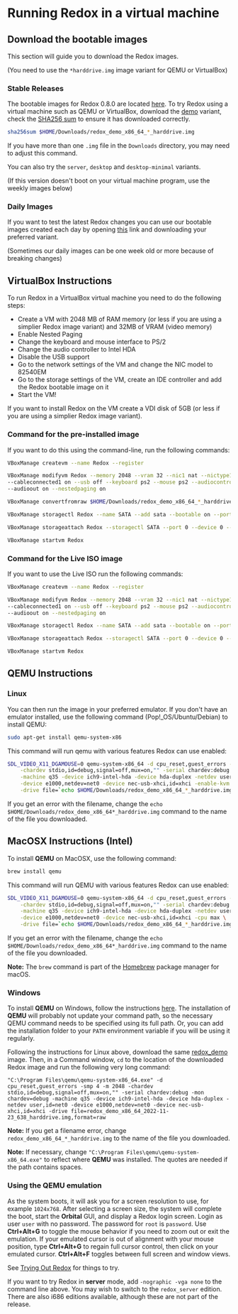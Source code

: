 # Running Redox in a virtual machine

## Download the bootable images

This section will guide you to download the Redox images.

(You need to use the `*harddrive.img` image variant for QEMU or VirtualBox)

### Stable Releases

The bootable images for Redox 0.8.0 are located [here](https://static.redox-os.org/releases/0.8.0/x86_64/). To try Redox using a virtual machine such as QEMU or VirtualBox, download the [demo](https://static.redox-os.org/releases/0.8.0/x86_64/redox_demo_x86_64_2022-11-23_638_harddrive.img) variant, check the [SHA256 sum](https://static.redox-os.org/releases/0.8.0/x86_64/SHA256SUM) to ensure it has downloaded correctly.

```sh
sha256sum $HOME/Downloads/redox_demo_x86_64_*_harddrive.img
```

If you have more than one `.img` file in the `Downloads` directory, you may need to adjust this command.

You can also try the `server`, `desktop` and `desktop-minimal` variants.

(If this version doesn't boot on your virtual machine program, use the weekly images below)

### Daily Images

If you want to test the latest Redox changes you can use our bootable images created each day by opening [this](https://static.redox-os.org/img) link and downloading your preferred variant.

(Sometimes our daily images can be one week old or more because of breaking changes)

## VirtualBox Instructions

To run Redox in a VirtualBox virtual machine you need to do the following steps:

- Create a VM with 2048 MB of RAM memory (or less if you are using a simplier Redox image variant) and 32MB of VRAM (video memory)
- Enable Nested Paging
- Change the keyboard and mouse interface to PS/2
- Change the audio controller to Intel HDA
- Disable the USB support
- Go to the network settings of the VM and change the NIC model to 82540EM
- Go to the storage settings of the VM, create an IDE controller and add the Redox bootable image on it
- Start the VM!

If you want to install Redox on the VM create a VDI disk of 5GB (or less if you are using a simplier Redox image variant).

### Command for the pre-installed image

If you want to do this using the command-line, run the following commands:

```sh
VBoxManage createvm --name Redox --register
```

```sh
VBoxManage modifyvm Redox --memory 2048 --vram 32 --nic1 nat --nictype1 82540EM \
--cableconnected1 on --usb off --keyboard ps2 --mouse ps2 --audiocontroller hda \
--audioout on --nestedpaging on
```

```sh
VBoxManage convertfromraw $HOME/Downloads/redox_demo_x86_64_*_harddrive.img harddrive.vdi
```

```sh
VBoxManage storagectl Redox --name SATA --add sata --bootable on --portcount 1
```

```sh
VBoxManage storageattach Redox --storagectl SATA --port 0 --device 0 --type hdd --medium harddrive.vdi
```

```sh
VBoxManage startvm Redox
```

### Command for the Live ISO image

If you want to use the Live ISO run the following commands:

```sh
VBoxManage createvm --name Redox --register
```

```sh
VBoxManage modifyvm Redox --memory 2048 --vram 32 --nic1 nat --nictype1 82540EM \
--cableconnected1 on --usb off --keyboard ps2 --mouse ps2 --audiocontroller hda \
--audioout on --nestedpaging on
```

```sh
VBoxManage storagectl Redox --name SATA --add sata --bootable on --portcount 1
```

```sh
VBoxManage storageattach Redox --storagectl SATA --port 0 --device 0 --type dvddrive --medium $HOME/Downloads/redox_demo_x86_64_*_livedisk.iso
```

```sh
VBoxManage startvm Redox
```

## QEMU Instructions

### Linux

You can then run the image in your preferred emulator. If you don't have an emulator installed, use the following command (Pop!\_OS/Ubuntu/Debian) to install QEMU:

```sh
sudo apt-get install qemu-system-x86
```

This command will run qemu with various features Redox can use enabled:

```sh
SDL_VIDEO_X11_DGAMOUSE=0 qemu-system-x86_64 -d cpu_reset,guest_errors -smp 4 -m 2048 \
    -chardev stdio,id=debug,signal=off,mux=on,"" -serial chardev:debug -mon chardev=debug \
    -machine q35 -device ich9-intel-hda -device hda-duplex -netdev user,id=net0 \
    -device e1000,netdev=net0 -device nec-usb-xhci,id=xhci -enable-kvm -cpu host \
	-drive file=`echo $HOME/Downloads/redox_demo_x86_64_*_harddrive.img`,format=raw
```

If you get an error with the filename, change the `echo $HOME/Downloads/redox_demo_x86_64*_harddrive.img` command to the name of the file you downloaded.

## MacOSX Instructions (Intel)

To install **QEMU** on MacOSX, use the following command:

```sh
brew install qemu
```

This command will run QEMU with various features Redox can use enabled:

```sh
SDL_VIDEO_X11_DGAMOUSE=0 qemu-system-x86_64 -d cpu_reset,guest_errors -smp 4 -m 2048 \
    -chardev stdio,id=debug,signal=off,mux=on,"" -serial chardev:debug -mon chardev=debug \
    -machine q35 -device ich9-intel-hda -device hda-duplex -netdev user,id=net0 \
    -device e1000,netdev=net0 -device nec-usb-xhci,id=xhci -cpu max \
	-drive file=`echo $HOME/Downloads/redox_demo_x86_64_*_harddrive.img`,format=raw
```

If you get an error with the filename, change the `echo $HOME/Downloads/redox_demo_x86_64*_harddrive.img` command to the name of the file you downloaded.

**Note:** The `brew` command is part of the [Homebrew](https://brew.sh/) package manager for macOS.

### Windows

To install **QEMU** on Windows, follow the instructions [here](https://www.qemu.org/download/#windows). The installation of **QEMU** will probably not update your command path, so the necessary QEMU command needs to be specified using its full path. Or, you can add the installation folder to your `PATH` environment variable if you will be using it regularly.

Following the instructions for Linux above, download the same [redox_demo](https://static.redox-os.org/releases/0.8.0/x86_64/redox_demo_x86_64_2022-11-23_638_harddrive.img) image. Then, in a Command window, `cd` to the location of the downloaded Redox image and run the following very long command:

```
"C:\Program Files\qemu\qemu-system-x86_64.exe" -d cpu_reset,guest_errors -smp 4 -m 2048 -chardev stdio,id=debug,signal=off,mux=on,"" -serial chardev:debug -mon chardev=debug -machine q35 -device ich9-intel-hda -device hda-duplex -netdev user,id=net0 -device e1000,netdev=net0 -device nec-usb-xhci,id=xhci -drive file=redox_demo_x86_64_2022-11-23_638_harddrive.img,format=raw
```

**Note:** If you get a filename error, change `redox_demo_x86_64_*_harddrive.img` to the name of the file you downloaded.

**Note:** If necessary, change `"C:\Program Files\qemu\qemu-system-x86_64.exe"` to reflect where **QEMU** was installed. The quotes are needed if the path contains spaces.

### Using the QEMU emulation

As the system boots, it will ask you for a screen resolution to use, for example `1024x768`. After selecting a screen size, the system will complete the boot, start the **Orbital** GUI, and display a Redox login screen. Login as user `user` with no password. The password for `root` is `password`. Use **Ctrl+Alt+G** to toggle the mouse behavior if you need to zoom out or exit the emulation. If your emulated cursor is out of alignment with your mouse position, type **Ctrl+Alt+G** to regain full cursor control, then click on your emulated cursor. **Ctrl+Alt+F** toggles between full screen and window views.

See [Trying Out Redox](./ch02-04-trying-out-redox.md) for things to try.

If you want to try Redox in **server** mode, add `-nographic -vga none` to the command line above. You may wish to switch to the `redox_server` edition. There are also i686 editions available, although these are not part of the release.
